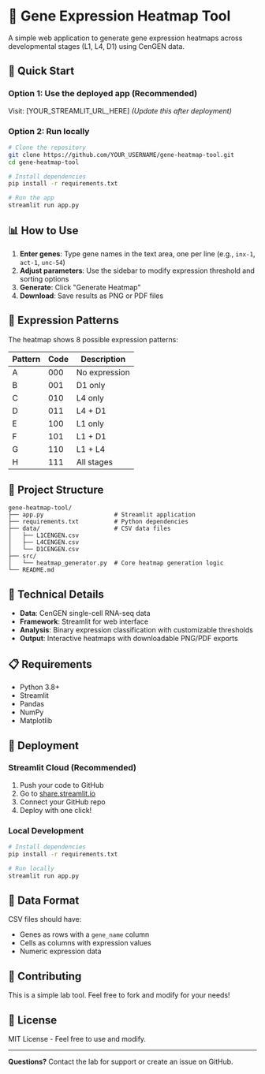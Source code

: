# 🧬 Gene Expression Heatmap Tool

A simple web application to generate gene expression heatmaps across developmental stages (L1, L4, D1) using CenGEN data.

## 🚀 Quick Start

### Option 1: Use the deployed app (Recommended)
Visit: [YOUR_STREAMLIT_URL_HERE] *(Update this after deployment)*

### Option 2: Run locally
```bash
# Clone the repository
git clone https://github.com/YOUR_USERNAME/gene-heatmap-tool.git
cd gene-heatmap-tool

# Install dependencies
pip install -r requirements.txt

# Run the app
streamlit run app.py
```

## 📊 How to Use

1. **Enter genes**: Type gene names in the text area, one per line (e.g., `inx-1`, `act-1`, `unc-54`)
2. **Adjust parameters**: Use the sidebar to modify expression threshold and sorting options
3. **Generate**: Click "Generate Heatmap" 
4. **Download**: Save results as PNG or PDF files

## 🎨 Expression Patterns

The heatmap shows 8 possible expression patterns:

| Pattern | Code | Description |
|---------|------|-------------|
| A | 000 | No expression |
| B | 001 | D1 only |
| C | 010 | L4 only |
| D | 011 | L4 + D1 |
| E | 100 | L1 only |
| F | 101 | L1 + D1 |
| G | 110 | L1 + L4 |
| H | 111 | All stages |

## 📁 Project Structure

```
gene-heatmap-tool/
├── app.py                    # Streamlit application
├── requirements.txt          # Python dependencies
├── data/                     # CSV data files
│   ├── L1CENGEN.csv
│   ├── L4CENGEN.csv
│   └── D1CENGEN.csv
├── src/
│   └── heatmap_generator.py  # Core heatmap generation logic
└── README.md
```

## 🔧 Technical Details

- **Data**: CenGEN single-cell RNA-seq data
- **Framework**: Streamlit for web interface
- **Analysis**: Binary expression classification with customizable thresholds
- **Output**: Interactive heatmaps with downloadable PNG/PDF exports

## 📋 Requirements

- Python 3.8+
- Streamlit
- Pandas
- NumPy  
- Matplotlib

## 🚀 Deployment

### Streamlit Cloud (Recommended)

1. Push your code to GitHub
2. Go to [share.streamlit.io](https://share.streamlit.io)
3. Connect your GitHub repo
4. Deploy with one click!

### Local Development

```bash
# Install dependencies
pip install -r requirements.txt

# Run locally
streamlit run app.py
```

## 📝 Data Format

CSV files should have:
- Genes as rows with a `gene_name` column
- Cells as columns with expression values
- Numeric expression data

## 🤝 Contributing

This is a simple lab tool. Feel free to fork and modify for your needs!

## 📄 License

MIT License - Feel free to use and modify.

---

**Questions?** Contact the lab for support or create an issue on GitHub.
